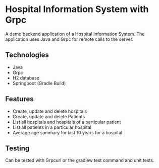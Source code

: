 # Hospital Information System with Grpc
A demo backend application of a Hospital Information System. The application uses Java and Grpc for remote calls to the server.

## Technologies
- Java
- Grpc
- H2 database
- Springboot (Gradle Build)
  
## Features
- Create, update and delete hospitals
- Create, update and delete Patients
- List all hospitals and hospitals of a particular patient
- List all patients in a particular hospital
- Average age summary for last 10 years for a hospital

## Testing
Can be tested with Grpcurl or the gradlew test command and unit tests.
